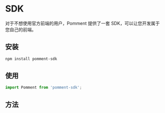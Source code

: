 # SDK

对于不想使用官方前端的用户，Pomment 提供了一套 SDK，可以让您开发属于您自己的前端。

## 安装

```bash
npm install pomment-sdk
```

## 使用

```javascript
import Pomment from 'pomment-sdk';
```

## 方法

